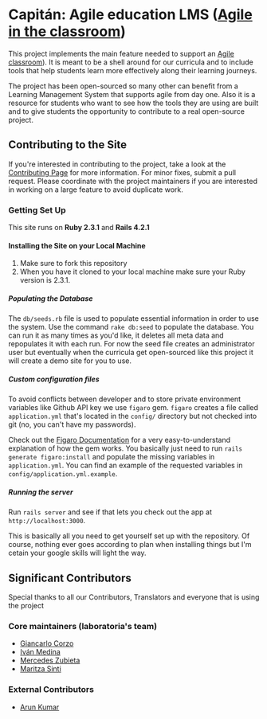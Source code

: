 # Capitán: Agile education LMS ([Agile in the classroom](https://medium.com/laboratoria/the-agile-classroom-embracing-an-agile-mindset-in-education-ae0f19e801f3#.a4ii4k31d))

This project implements the main feature needed to support an [Agile classroom](https://medium.com/laboratoria/the-agile-classroom-embracing-an-agile-mindset-in-education-ae0f19e801f3#.a4ii4k31d)). It is meant to be a shell around for our curricula and to include tools that help students learn more effectively along their learning journeys.

The project has been open-sourced so many other can benefit from a Learning Management System that supports agile from day one. Also it is a resource for students who want to see how the tools they are using are built and to give students the opportunity to contribute to a real open-source project.

## Contributing to the Site

If you're interested in contributing to the project, take a look at the [Contributing Page]() for more information.
For minor fixes, submit a pull request. Please coordinate with the project maintainers if you are interested in working on a large feature to avoid duplicate work.

### Getting Set Up

This site runs on **Ruby 2.3.1** and **Rails 4.2.1**

#### Installing the Site on your Local Machine

1. Make sure to fork this repository
2. When you have it cloned to your local machine make sure your Ruby version is 2.3.1.

##### Populating the Database

The `db/seeds.rb` file is used to populate essential information in order to use the system.  Use the command `rake db:seed` to populate the database. You can run it as many times as you'd like, it deletes all meta data and repopulates it with each run.  For now the seed file creates an administrator user but eventually when the curricula get open-sourced like this project it will create a demo site for you to use.

##### Custom configuration files

To avoid conflicts between developer and to store private environment variables like Github API key we use `figaro` gem. `figaro` creates a file called `application.yml` that's located in the `config/` directory but not checked into git (no, you can't have my passwords).

Check out the [Figaro Documentation](https://github.com/laserlemon/figaro) for a very easy-to-understand explanation of how the gem works.  You basically just need to run `rails generate figaro:install` and populate the missing variables in `application.yml`.  You can find an example of the requested variables in `config/application.yml.example`.

##### Running the server

Run `rails server` and see if that lets you check out the app at `http://localhost:3000`.

This is basically all you need to get yourself set up with the repository. Of course, nothing ever goes according to plan when installing things but I'm cetain your google skills will light the way.

## Significant Contributors

Special thanks to all our Contributors, Translators and everyone that is using the project

### Core maintainers (laboratoria's team)
* [Giancarlo Corzo](https://github.com/giancorzo)
* [Iván Medina](https://github.com/ivandevp)
* [Mercedes Zubieta](https://github.com/MercedesZubieta)
* [Maritza Sinti](https://github.com/MaritzaVst)

### External Contributors
* [Arun Kumar](https://github.com/arun1595)
